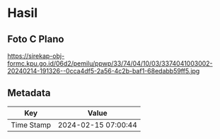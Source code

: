 # Hasil

## Foto C Plano

https://sirekap-obj-formc.kpu.go.id/06d2/pemilu/ppwp/33/74/04/10/03/3374041003002-20240214-191326--0cca4df5-2a56-4c2b-baf1-68edabb59ff5.jpg


## Metadata

| Key        | Value               |
| ---------- | ------------------- |
| Time Stamp | 2024-02-15 07:00:44 |



